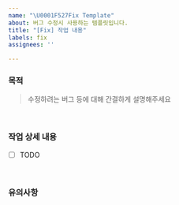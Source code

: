 ```yaml
---
name: "\U0001F527Fix Template"
about: 버그 수정시 사용하는 템플릿입니다.
title: "[Fix] 작업 내용"
labels: fix
assignees: ''

---
```


### 목적
> 수정하려는 버그 등에 대해 간결하게 설명해주세요
<br />

### 작업 상세 내용
- [ ] TODO
<br />

### 유의사항

<br />
